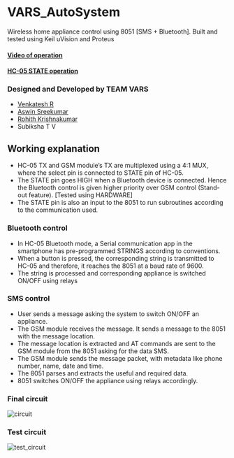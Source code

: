 # VARS_AutoSystem
Wireless home appliance control using 8051 [SMS + Bluetooth]. Built and tested using Keil uVision and Proteus 

#### [Video of operation](https://drive.google.com/file/d/1lxrP9cyHPhfxUEqP0h9ee0CDyieyZUmf/view?usp=sharing)
#### [HC-05 STATE operation](https://drive.google.com/file/d/1cMt5H4pJRYg0uKJ7UUtjo8AbJcdI7P5d/view?usp=sharing)

### Designed and Developed by TEAM VARS
- [Venkatesh R](https://github.com/Venkatesh13721)
- [Aswin Sreekumar](https://github.com/aswin-sreekumar)
- [Rohith Krishnakumar](https://github.com/RKKgithub)
- Subiksha T V

## Working explanation
- HC-05 TX and GSM module’s TX are multiplexed using a 4:1 MUX, where the select pin is connected to STATE pin of HC-05.
- The STATE pin goes HIGH when a Bluetooth device is connected. Hence the Bluetooth control is given higher priority over GSM control (Stand-out feature). [Tested using HARDWARE]
- The STATE pin is also an input to the 8051 to run subroutines according to the communication used.

### Bluetooth control
- In HC-05 Bluetooth mode, a Serial communication app in the smartphone has pre-programmed STRINGS according to conventions.
- When a button is pressed, the corresponding string is transmitted to HC-05 and therefore, it reaches the 8051 at a baud rate of 9600.
- The string is processed and corresponding appliance is switched ON/OFF using relays

### SMS control
- User sends a message asking the system to switch ON/OFF an appliance.
- The GSM module receives the message. It sends a message to the 8051 with the message location.
- The message location is extracted and AT commands are sent to the GSM module from the 8051 asking for the data SMS.
- The GSM module sends the message packet, with metadata like phone number, name, date and time.
- The 8051 parses and extracts the useful and required data.
- 8051 switches ON/OFF the appliance using relays accordingly.

### Final circuit
![circuit](https://user-images.githubusercontent.com/63254914/119237264-928b0580-bb59-11eb-8a1d-9d71e6203531.png)

### Test circuit
![test_circuit](https://user-images.githubusercontent.com/63254914/119237751-10501080-bb5c-11eb-92f1-058754c14bb2.png)

 

